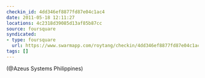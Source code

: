 ```yaml
---
checkin_id: 4dd346ef8877fd87e04c1ac4
date: 2011-05-18 12:11:27
locations: 4c2318d39085d13af85b87cc
source: foursquare
syndicated:
- type: foursquare
  url: https://www.swarmapp.com/roytang/checkin/4dd346ef8877fd87e04c1ac4
tags: []
---
```


 (@Azeus Systems Philippines)